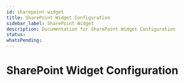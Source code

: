 ```yaml
---
id: sharepoint-widget
title: SharePoint Widget Configuration
sidebar_label: SharePoint Widget
description: Documentation for SharePoint Widget Configuration
status: 
whatsPending: 
---
```


# SharePoint Widget Configuration

